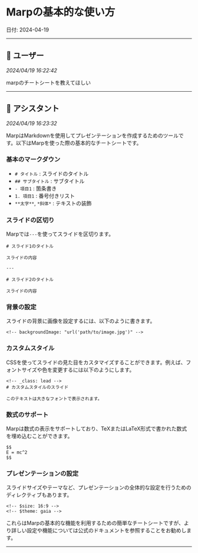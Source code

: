 # Marpの基本的な使い方

日付: 2024-04-19

---

## 👤 ユーザー
*2024/04/19 16:22:42*

marpのチートシートを教えてほしい

---

## 🤖 アシスタント
*2024/04/19 16:23:32*

MarpはMarkdownを使用してプレゼンテーションを作成するためのツールです。以下はMarpを使った際の基本的なチートシートです。

### 基本のマークダウン

- `# タイトル` : スライドのタイトル
- `## サブタイトル` : サブタイトル
- `- 項目1` : 箇条書き
- `1. 項目1` : 番号付きリスト
- `**太字**`, `*斜体*` : テキストの装飾

### スライドの区切り

Marpでは`---`を使ってスライドを区切ります。

```
# スライド1のタイトル

スライドの内容

---

# スライド2のタイトル

スライドの内容
```

### 背景の設定

スライドの背景に画像を設定するには、以下のように書きます。

```
<!-- backgroundImage: "url('path/to/image.jpg')" -->
```

### カスタムスタイル

CSSを使ってスライドの見た目をカスタマイズすることができます。例えば、フォントサイズや色を変更するには以下のようにします。

```
<!-- _class: lead -->
# カスタムスタイルのスライド

このテキストは大きなフォントで表示されます。
```

### 数式のサポート

Marpは数式の表示をサポートしており、TeXまたはLaTeX形式で書かれた数式を埋め込むことができます。

```
$$
E = mc^2
$$
```

### プレゼンテーションの設定

スライドサイズやテーマなど、プレゼンテーションの全体的な設定を行うためのディレクティブもあります。

```
<!-- $size: 16:9 -->
<!-- $theme: gaia -->
```

これらはMarpの基本的な機能を利用するための簡単なチートシートですが、より詳しい設定や機能については公式のドキュメントを参照することをお勧めします。

---
